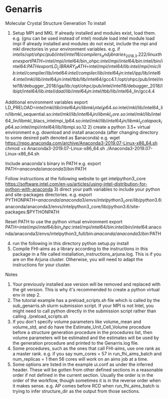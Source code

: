 # Genarris
Molecular Crystal Structure Generation
To install
1) Setup MPI and MKL
If already installed and modules exist, load them.
e.g. (gnu can be used instead of intel)
module load intel
module load impi
If already installed and modules do not exist, include the mpi and mkl directories in your environment variables.
e.g. if $intel is /opt/ohpc/pub/intel/intel18/compilers_and_libraries_2018.3.222/linux then
export PATH=$intel/mpi/intel64/bin_ohpc:$intel/mpi/intel64/bin:$intel/bin/intel64:$PATH
export LD_LIBRARY_PATH=$intel/mpi/intel64/lib:$intel/mpi/mic/lib:$intel/compiler/lib/intel64:$intel/compiler/lib/intel64_lin:$intel/ipp/lib/intel64:$intel/mkl/lib/intel64_lin:$intel/tbb/lib/intel64/gcc4.1:/opt/ohpc/pub/intel/intel18/debugger_2018/iga/lib:/opt/ohpc/pub/intel/intel18/debugger_2018/libipt/intel64/lib:$intel/daal/lib/intel64_lin:$intel/tbb/lib/intel64_lin/gcc4.4

Additional environment variables
export LD_PRELOAD=$intel/mkl/lib/intel64_lin/libmkl_intel_lp64.so:$intel/mkl/lib/intel64_lin/libmkl_sequential.so:$intel/mkl/lib/intel64_lin/libmkl_core.so:$intel/mkl/lib/intel64_lin/libmkl_blacs_intelmpi_lp64.so:$intel/mkl/lib/intel64_lin/libmkl_scalapack_lp64.so:$intel/mpi/intel64/lib/libmpi.so.12
2) create a python 3.5+ virtual environment
e.g.
download and install anaconda (after changing directory to some desired path denoted as $anaconda)
e.g.
wget https://repo.anaconda.com/archive/Anaconda3-2019.07-Linux-x86_64.sh
chmod +x Anaconda3-2019.07-Linux-x86_64.sh
./Anaconda3-2019.07-Linux-x86_64.sh

Include anaconda's binary in PATH
e.g.
export PATH=$anaconda/anaconda3/bin:$PATH

Follow instructions at the following website to get intelpython3_core
https://software.intel.com/en-us/articles/using-intel-distribution-for-python-with-anaconda
3) direct your path variables to include your python and site-packages directories. e.g.
export PYTHONPATH=$anaconda/anaconda3/envs/intelpython3_core/lib/python3.6:$anaconda/anaconda3/envs/intelpython3_core/lib/python3.6/site-packages:$PYTHONPATH

Reset PATH to use the python virtual environment
export PATH=$intel/mpi/intel64/bin_ohpc:$intel/mpi/intel64/bin:$intel/bin/intel64:$anaconda/anaconda3/envs/intelpython3_full/bin:$anaconda/anaconda3/bin:$PATH

4) run the following in this directory 
python setup.py install
5) Compile FHI-aims as a library according to the instructions in this package in a file called installation_instructions_arjuna.log. This is if you are on the Arjuna cluster. Otherwise, you will need to adapt the instructions for your cluster.

Notes
1) Your previously installed ase version will be removed and replaced with the git version. This is why it's recommended to create a python virtual env in step 2.
2) The tutorial example has a preload_scripts.sh file which is called by the sub_genarris.sh slurm submission script. If your MPI is not Intel, you might need to call python directly in the submission script rather than calling ./preload_scripts.sh
3) If you don't specify volume parameters like volume_mean and volume_std, and do have the Estimate_Unit_Cell_Volume procedure before a structure generation procedure in the procedures list, then volume parameters will be estimated and the estimates will be used by the generation procedure and printed to the Genarris.log file.
4) Some procedures, such as the ones that call FHI-aims, use one rank as a master rank. e.g. if you say num_cores = 57 in run_fhi_aims_batch and num_replicas = 1 then 56 cores will work on an aims job at a time.
5) Some options are listed in the example ui.conf as under the inferred header. These will be gotten from other defined sections in a reasonable order if not defined in the current section. Usually the order is in the order of the workflow, though sometimes it is in the reverse order when it makes sense. e.g. AP comes before RCD when run_fhi_aims_batch is trying to infer structure_dir as the output from those sections.
